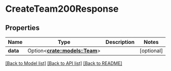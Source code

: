 # CreateTeam200Response

## Properties

Name | Type | Description | Notes
------------ | ------------- | ------------- | -------------
**data** | Option<[**crate::models::Team**](Team.md)> |  | [optional]

[[Back to Model list]](../README.md#documentation-for-models) [[Back to API list]](../README.md#documentation-for-api-endpoints) [[Back to README]](../README.md)


